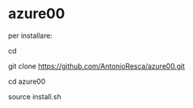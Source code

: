 # azure00


per installare:

cd

git clone https://github.com/AntonioResca/azure00.git

cd azure00

source install.sh
